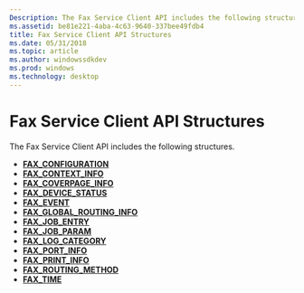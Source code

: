 ```yaml
---
Description: The Fax Service Client API includes the following structures.
ms.assetid: be81e221-4aba-4c63-9640-337bee49fdb4
title: Fax Service Client API Structures
ms.date: 05/31/2018
ms.topic: article
ms.author: windowssdkdev
ms.prod: windows
ms.technology: desktop
---
```


# Fax Service Client API Structures

The Fax Service Client API includes the following structures.

-   [**FAX\_CONFIGURATION**](/windows/previous-versions/Winfax/ns-winfax-_fax_configurationa?branch=master)
-   [**FAX\_CONTEXT\_INFO**](/windows/previous-versions/Winfax/ns-winfax-_fax_context_infoa?branch=master)
-   [**FAX\_COVERPAGE\_INFO**](/windows/previous-versions/Winfax/ns-winfax-_fax_coverpage_infoa?branch=master)
-   [**FAX\_DEVICE\_STATUS**](/windows/previous-versions/Winfax/ns-winfax-_fax_device_statusa?branch=master)
-   [**FAX\_EVENT**](/windows/previous-versions/Winfax/ns-winfax-_fax_eventa?branch=master)
-   [**FAX\_GLOBAL\_ROUTING\_INFO**](/windows/previous-versions/Winfax/ns-winfax-_fax_global_routing_infoa?branch=master)
-   [**FAX\_JOB\_ENTRY**](/windows/previous-versions/Winfax/ns-winfax-_fax_job_entrya?branch=master)
-   [**FAX\_JOB\_PARAM**](/windows/previous-versions/Winfax/ns-winfax-_fax_job_parama?branch=master)
-   [**FAX\_LOG\_CATEGORY**](/windows/previous-versions/Winfax/ns-winfax-_fax_log_categorya?branch=master)
-   [**FAX\_PORT\_INFO**](/windows/previous-versions/Winfax/ns-winfax-_fax_port_infoa?branch=master)
-   [**FAX\_PRINT\_INFO**](/windows/previous-versions/Winfax/ns-winfax-_fax_print_infoa?branch=master)
-   [**FAX\_ROUTING\_METHOD**](/windows/previous-versions/Winfax/ns-winfax-_fax_routing_methoda?branch=master)
-   [**FAX\_TIME**](/windows/previous-versions/Winfax/ns-winfax-_fax_time?branch=master)

 

 



